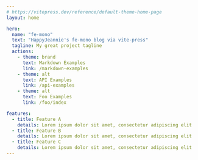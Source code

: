 ```yaml
---
# https://vitepress.dev/reference/default-theme-home-page
layout: home

hero:
  name: "fe-mono"
  text: "HappyJeannie's fe-mono blog via vite-press"
  tagline: My great project tagline
  actions:
    - theme: brand
      text: Markdown Examples
      link: /markdown-examples
    - theme: alt
      text: API Examples
      link: /api-examples
    - theme: alt
      text: Foo Examples
      link: /foo/index

features:
  - title: Feature A
    details: Lorem ipsum dolor sit amet, consectetur adipiscing elit
  - title: Feature B
    details: Lorem ipsum dolor sit amet, consectetur adipiscing elit
  - title: Feature C
    details: Lorem ipsum dolor sit amet, consectetur adipiscing elit
---
```



